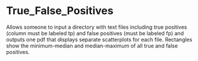 # True_False_Positives
Allows someone to input a directory with text files including true positives (column must be labeled tp) and false positives
(must be labeled fp) and outputs one pdf that displays separate scatterplots for each file. Rectangles show the minimum-median
and median-maximum of all true and false positives. 
